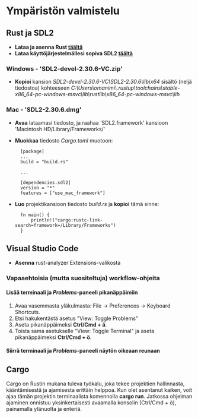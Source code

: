 # Ympäristön valmistelu

## Rust ja SDL2

- **Lataa ja asenna Rust [täältä](https://www.rust-lang.org/tools/install)**
- **Lataa käyttöjärjestelmällesi sopiva SDL2 [täältä](https://github.com/libsdl-org/SDL/releases/tag/release-2.30.6)**

### Windows - 'SDL2-devel-2.30.6-VC.zip'

- **Kopioi** kansion *SDL2-devel-2.30.6-VC\SDL2-2.30.6\lib\x64* sisältö (neljä tiedostoa) kohteeseen *C:\Users\omanimi\\.rustup\toolchains\stable-x86_64-pc-windows-msvc\lib\rustlib\x86_64-pc-windows-msvc\lib*

### Mac - 'SDL2-2.30.6.dmg'

- **Avaa** lataamasi tiedosto, ja raahaa 'SDL2.framework' kansioon 'Macintosh HD/Library/Frameworks/'

- **Muokkaa** tiedosto *Cargo.toml* muotoon:
    
        [package]
        ...
        build = "build.rs"

        ...

        [dependencies.sdl2]
        version = "*"
        features = ["use_mac_framework"]

- **Luo** projektikansioon tiedosto *build.rs* ja **kopioi** tämä sinne:

        fn main() {
            println!("cargo:rustc-link-search=framework=/Library/Frameworks")
        }


## Visual Studio Code

- **Asenna** rust-analyzer Extensions-valikosta

### Vapaaehtoisia (mutta suositeltuja) workflow-ohjeita

#### Lisää terminaali ja *Problems*-paneeli pikanäppäimiin

1. Avaa vasemmasta yläkulmasta: File &rarr; Preferences &rarr; Keyboard Shortcuts.
2. Etsi hakukentästä asetus "View: Toggle Problems"
3. Aseta pikanäppäimeksi **Ctrl/Cmd + ä**.
4. Toista sama asetukselle "View: Toggle Terminal" ja aseta pikanäppäimeksi  **Ctrl/Cmd + ö**.

#### Siirrä terminaali ja *Problems*-paneeli näytön oikeaan reunaan

## Cargo

Cargo on Rustin mukana tuleva työkalu, joka tekee projektien hallinnasta, kääntämisestä ja ajamisesta erittäin helppoa. Kun olet asentanut kaiken, voit ajaa tämän projektin terminaalista komennolla **cargo run**. Jatkossa ohjelman ajaminen onnistuu yksinkertaisesti avaamalla konsolin (Ctrl/Cmd + ö), painamalla ylänuolta ja enteriä.
